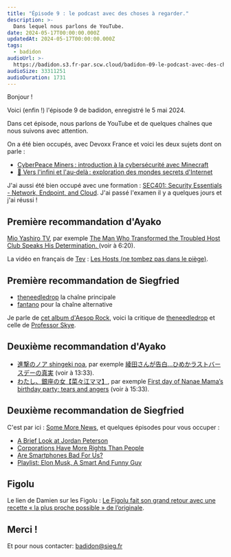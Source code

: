 ```yaml
---
title: "Épisode 9 : le podcast avec des choses à regarder."
description: >-
  Dans lequel nous parlons de YouTube.
date: 2024-05-17T00:00:00.000Z
updatedAt: 2024-05-17T00:00:00.000Z
tags:
  - badidon
audioUrl: >-
  https://badidon.s3.fr-par.scw.cloud/badidon-09-le-podcast-avec-des-choses-a-regarder.mp3
audioSize: 33311251
audioDuration: 1731
---
```


Bonjour !

Voici (enfin !) l'épisode 9 de badidon, enregistré le 5 mai 2024.

Dans cet épisode, nous parlons de YouTube et de quelques chaînes que nous suivons avec attention.

On a été bien occupés, avec Devoxx France et voici les deux sujets dont on parle :

- [CyberPeace Miners : introduction à la cybersécurité avec Minecraft](https://www.youtube.com/watch?v=x0iqj2e6og8)
- [🚀 Vers l'infini et l'au-delà : exploration des mondes secrets d'Internet](https://www.youtube.com/watch?v=wg_Zv-T1FGw)

J'ai aussi été bien occupé avec une formation : [SEC401: Security Essentials - Network, Endpoint, and Cloud](https://www.sans.org/cyber-security-courses/security-essentials-network-endpoint-cloud/). J'ai passé l'examen il y a quelques jours et j'ai réussi !

## Première recommandation d'Ayako

[Mio Yashiro TV](https://www.youtube.com/@mioyashirotv5415), par exemple [ The Man Who Transformed the Troubled Host Club Speaks His Determination. ](https://youtu.be/iC_FpBFsDV0?si=ztnBDAAbwIyOJVve&t=380) (voir à 6:20).

La vidéo en français de [Tev](https://www.youtube.com/@IciJapon) : [Les Hosts (ne tombez pas dans le piège)](https://www.youtube.com/watch?v=rZoQEQ3yOYI).

## Première recommandation de Siegfried

- [theneedledrop](https://www.youtube.com/@theneedledrop) la chaîne principale
- [fantano](https://www.youtube.com/@fantano) pour la chaîne alternative

Je parle de [cet album d'Aesop Rock](https://aesoprock.bandcamp.com/album/integrated-tech-solutions), voici la critique de [theneedledrop](https://www.youtube.com/watch?v=M-gdqphqCZI) et celle de [Professor Skye](https://www.youtube.com/watch?v=G61l8hwIAek).

## Deuxième recommandation d'Ayako

- [進撃のノア shingeki noa](https://www.youtube.com/@shingekinoa3485), par exemple [綾田さんが告白…ひめかラストバースデーの真実](https://youtu.be/4ouq83YNhmc?si=3idDsr_BozjZDkw6&t=813) (voir à 13:33).
- [わたし、銀座の女【菜々江ママ】](https://www.youtube.com/@user-px1xg1wz3t), par exemple [First day of Nanae Mama’s birthday party; tears and angers](https://youtu.be/3DwWdhvGiEw?si=vpZPCCRiHfiQlrUJ&t=933) (voir à 15:33).

## Deuxième recommandation de Siegfried

C'est par ici : [Some More News](https://www.youtube.com/@SMN), et quelques épisodes pour vous occuper :

- [A Brief Look at Jordan Peterson](https://www.youtube.com/watch?v=hSNWkRw53Jo)
- [Corporations Have More Rights Than People](https://www.youtube.com/watch?v=j-lRuKBymfw)
- [Are Smartphones Bad For Us?](https://www.youtube.com/watch?v=5aFQY6-Mxcw)
- [Playlist: Elon Musk, A Smart And Funny Guy](https://www.youtube.com/playlist?list=PLkJemc4T5NYZkMcQiBuXplbbB-6Juw3rc)

## Figolu

Le lien de Damien sur les Figolu : [Le Figolu fait son grand retour avec une recette « la plus proche possible » de l’originale](https://www.20minutes.fr/insolite/2765427-20200422-vrai-figolu-va-faire-grand-retour).

## Merci !

Et pour nous contacter: [badidon@sieg.fr](mailto:badidon@sieg.fr)
